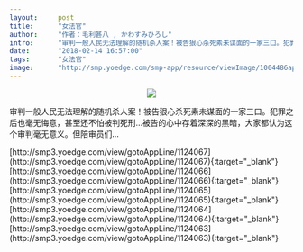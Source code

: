 ```yaml
---
layout:     post
title:      "女法官"
author:     "作者：毛利甚八 , かわすみひろし"
intro:      "审判一般人民无法理解的随机杀人案！被告狠心杀死素未谋面的一家三口。犯罪之后也毫无悔意，甚至还不怕被判死刑…被告的心中存着深深的黑暗，大家都认为这个审判毫无意义。但陪审员们…"
date:       "2018-02-14 16:57:00"
tags:       "女法官"
image:      "http://smp.yoedge.com/smp-app/resource/viewImage/1004486appline.png"
---
```

<div style="text-align: center">
<p><img src="http://smp.yoedge.com/smp-app/resource/viewImage/1004486appline.png"/></p>
</div>
<p class="post-meta">
<span>审判一般人民无法理解的随机杀人案！被告狠心杀死素未谋面的一家三口。犯罪之后也毫无悔意，甚至还不怕被判死刑…被告的心中存着深深的黑暗，大家都认为这个审判毫无意义。但陪审员们…</span>
</p>
[http://smp3.yoedge.com/view/gotoAppLine/1124067](http://smp3.yoedge.com/view/gotoAppLine/1124067){:target="_blank"}
[http://smp3.yoedge.com/view/gotoAppLine/1124066](http://smp3.yoedge.com/view/gotoAppLine/1124066){:target="_blank"}
[http://smp3.yoedge.com/view/gotoAppLine/1124065](http://smp3.yoedge.com/view/gotoAppLine/1124065){:target="_blank"}
[http://smp3.yoedge.com/view/gotoAppLine/1124064](http://smp3.yoedge.com/view/gotoAppLine/1124064){:target="_blank"}
[http://smp3.yoedge.com/view/gotoAppLine/1124063](http://smp3.yoedge.com/view/gotoAppLine/1124063){:target="_blank"}


